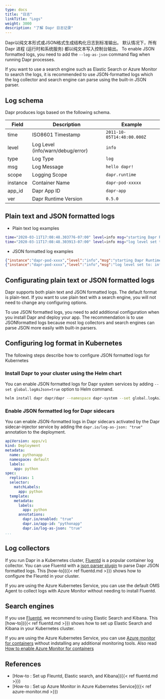 ```yaml
---
type: docs
title: "日志"
linkTitle: "Logs"
weight: 3000
description: "了解 Dapr 日志记录"
---
```


Dapr以纯文本形式或JSON格式生成结构化日志到标准输出。 默认情况下，所有 Dapr 进程 (运行时和系统服务) 都以纯文本写入控制台输出。 To enable JSON formatted logs, you need to add the `--log-as-json` command flag when running Dapr processes.

If you want to use a search engine such as Elastic Search or Azure Monitor to search the logs, it is recommended to use JSON-formatted logs which the log collector and search engine can parse using the built-in JSON parser.

## Log schema

Dapr produces logs based on the following schema.

| Field    | Description                       | Example                    |
| -------- | --------------------------------- | -------------------------- |
| time     | ISO8601 Timestamp                 | `2011-10-05T14:48:00.000Z` |
| level    | Log Level (info/warn/debug/error) | `info`                     |
| type     | Log Type                          | `log`                      |
| msg      | Log Message                       | `hello dapr!`              |
| scope    | Logging Scope                     | `dapr.runtime`             |
| instance | Container Name                    | `dapr-pod-xxxxx`           |
| app_id   | Dapr App ID                       | `dapr-app`                 |
| ver      | Dapr Runtime Version              | `0.5.0`                    |

## Plain text and JSON formatted logs

* Plain text log examples
```bash
time="2020-03-11T17:08:48.303776-07:00" level=info msg="starting Dapr Runtime -- version 0.5.0-rc.2 -- commit v0.3.0-rc.0-155-g5dfcf2e" instance=dapr-pod-xxxx scope=dapr.runtime type=log ver=0.5.0-rc.2
time="2020-03-11T17:08:48.303913-07:00" level=info msg="log level set to: info" instance=dapr-pod-xxxx scope=dapr.runtime type=log ver=0.5.0-rc.2
```

* JSON formatted log examples
```json
{"instance":"dapr-pod-xxxx","level":"info","msg":"starting Dapr Runtime -- version 0.5.0-rc.2 -- commit v0.3.0-rc.0-155-g5dfcf2e","scope":"dapr.runtime","time":"2020-03-11T17:09:45.788005Z","type":"log","ver":"0.5.0-rc.2"}
{"instance":"dapr-pod-xxxx","level":"info","msg":"log level set to: info","scope":"dapr.runtime","time":"2020-03-11T17:09:45.788075Z","type":"log","ver":"0.5.0-rc.2"}
```

## Configurating plain text or JSON formatted logs

Dapr supports both plain text and JSON formatted logs. The default format is plain-text. If you want to use plain text with a search engine, you will not need to change any configuring options.

To use JSON formatted logs, you need to add additional configuration  when you install Dapr and deploy your app. The recommendation is to use JSONformatted logs because most log collectors and search engines can parse JSON more easily with built-in parsers.

## Configuring log format in Kubernetes
The following steps describe how to configure JSON formatted logs for Kubernetes

### Install Dapr to your cluster using the Helm chart

You can enable JSON formatted logs for Dapr system services by adding `--set global.logAsJson=true` option to Helm command.

```bash
helm install dapr dapr/dapr --namespace dapr-system --set global.logAsJson=true
```

### Enable JSON formatted log for Dapr sidecars

You can enable JSON-formatted logs in Dapr sidecars activated by the Dapr sidecar-injector service by adding the `dapr.io/log-as-json: "true"` annotation to the deployment.

```yaml
apiVersion: apps/v1
kind: Deployment
metadata:
  name: pythonapp
  namespace: default
  labels:
    app: python
spec:
  replicas: 1
  selector:
    matchLabels:
      app: python
  template:
    metadata:
      labels:
        app: python
      annotations:
        dapr.io/enabled: "true"
        dapr.io/app-id: "pythonapp"
        dapr.io/log-as-json: "true"
...
```

## Log collectors

If you run Dapr in a Kubernetes cluster, [Fluentd](https://www.fluentd.org/) is a popular container log collector. You can use Fluentd with a [json parser plugin](https://docs.fluentd.org/parser/json) to parse Dapr JSON formatted logs. This [how-to]({{< ref fluentd.md >}}) shows how to configure the Fleuntd in your cluster.

If you are using the Azure Kubernetes Service, you can use the default OMS Agent to collect logs with Azure Monitor without needing to install Fluentd.

## Search engines

If you use [Fluentd](https://www.fluentd.org/), we recommend to using Elastic Search and Kibana. This [how-to]({{< ref fluentd.md >}}) shows how to set up Elastic Search and Kibana in your Kubernetes cluster.

If you are using the Azure Kubernetes Service, you can use [Azure monitor for containers](https://docs.microsoft.com/en-us/azure/azure-monitor/insights/container-insights-overview) without indstalling any additional monitoring tools. Also read [How to enable Azure Monitor for containers](https://docs.microsoft.com/en-us/azure/azure-monitor/insights/container-insights-onboard)

## References

- [How-to : Set up Fleuntd, Elastic search, and Kibana]({{< ref fluentd.md >}})
- [How-to : Set up Azure Monitor in Azure Kubernetes Service]({{< ref azure-monitor.md >}})
